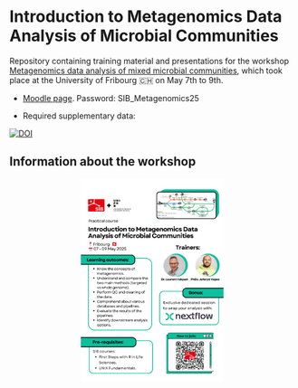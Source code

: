 # Introduction to Metagenomics Data Analysis of Microbial Communities

Repository containing training material and presentations for the workshop [Metagenomics data analysis of mixed microbial communities](https://www.sib.swiss/training/course/20250507_MEMIC), which took place at the University of Fribourg 🇨🇭 on May 7th to 9th.

* [Moodle page](https://moodle.unifr.ch/course/view.php?id=288715). Password: SIB_Metagenomics25

* Required supplementary data:
  
[![DOI](https://zenodo.org/badge/DOI/10.5281/zenodo.15389348.svg)](https://doi.org/10.5281/zenodo.15389348)

## Information about the workshop

<p align="center">
    <img src="assets/Course SIB.png" alt="Flyer" width="50%">
</p>
